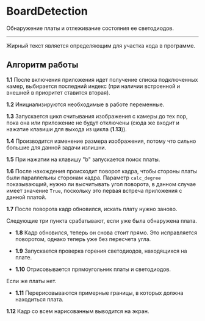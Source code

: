 # BoardDetection
Обнаружение платы и отлеживание состояния ее светодиодов.

---------
Жирный текст является определяющим для участка кода в программе.

## Алгоритм работы

__1.1__ После включения приложения идет получение списка подключенных камер, выбирается последний индекс (при наличии встроенной и внешней в приоритет ставится вторая).

__1.2__ Инициализируются необходимые в работе переменные.

__1.3__ Запускается цикл считывания изображения с камеры до тех пор, пока она или приложение не будут отключены (сюда же входит и нажатие клавиши для выхода из цикла (__1.13__)).

__1.4__ Производится изменение размера изображения, потому что сильно большие для данной задачи излишни.

__1.5__ При нажатии на клавишу "b" запускается поиск платы.

__1.6__ После нахождения происходит поворот кадра, чтобы стороны платы были параллельны сторонам кадра. Параметр `calc_degree` показывающий, нужно ли высчитывать угол поворота, в данном случае имеет значение `True`, поскольку это первая встреча приложения с данной платой. 

__1.7__ После поворота кадр обновился, искать плату нужно заново.

Следующие три пункта срабатывают, если уже была обнаружена плата.

- __1.8__ Кадр обновился, теперь он снова стоит прямо. Это исправляется поворотом, однако теперь уже без пересчета угла.

- __1.9__ Запускается проверка горения светодиодов, находящихся на плате.
- __1.10__ Отрисовывается прямоугольник платы и светодиодов.

Если же платы нет.
- __1.11__ Перерисовываются примерные границы, в которых должна находиться плата.

__1.12__ Кадр со всем нарисованным выводится на экран.
